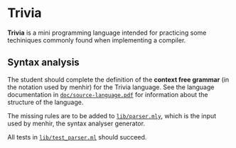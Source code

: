 # Trivia

**Trivia** is a mini programming language intended for practicing some techiniques commonly found when implementing a compiler.

## Syntax analysis

The student should complete the definition of the **context free grammar** (in the notation used by menhir) for the Trivia language. See the language documentation in [`doc/source-language.pdf`](doc/source-language.pdf) for information about the structure of the language.

The missing rules are to be added to [`lib/parser.mly`](src/lib/parser.mly), which is the input used by menhir, the syntax analyser generator.

All tests in [`lib/test_parser.ml`](src/lib/test_parser.ml) should succeed.

